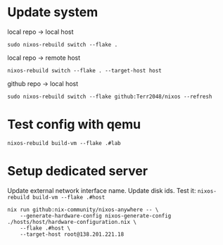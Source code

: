 # Update system

local repo -> local host
```fish
sudo nixos-rebuild switch --flake .
```

local repo -> remote host
```fish
nixos-rebuild switch --flake . --target-host host
```

github repo -> local host
```fish
sudo nixos-rebuild switch --flake github:Terr2048/nixos --refresh
```

# Test config with qemu
```fish
nixos-rebuild build-vm --flake .#lab
```

# Setup dedicated server
Update external network interface name.
Update disk ids.
Test it: `nixos-rebuild build-vm --flake .#host`

```fish
nix run github:nix-community/nixos-anywhere -- \
    --generate-hardware-config nixos-generate-config ./hosts/host/hardware-configuration.nix \
    --flake .#host \
    --target-host root@138.201.221.18
```
